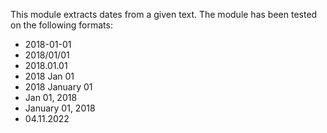 This module extracts dates from a given text. The module has been tested on the following formats:

* 2018-01-01
* 2018/01/01
* 2018.01.01
* 2018 Jan 01
* 2018 January 01
* Jan 01, 2018
* January 01, 2018
* 04.11.2022